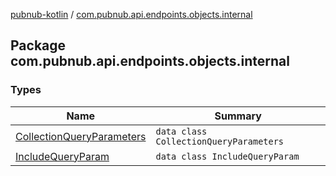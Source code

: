 [pubnub-kotlin](../index.md) / [com.pubnub.api.endpoints.objects.internal](./index.md)

## Package com.pubnub.api.endpoints.objects.internal

### Types

| Name | Summary |
|---|---|
| [CollectionQueryParameters](-collection-query-parameters/index.md) | `data class CollectionQueryParameters` |
| [IncludeQueryParam](-include-query-param/index.md) | `data class IncludeQueryParam` |
